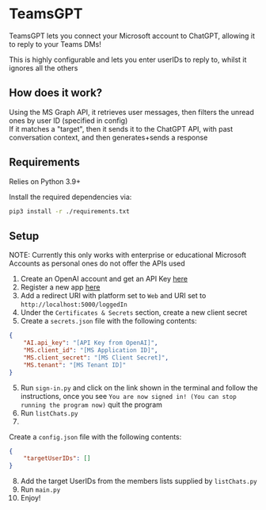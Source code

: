 # TeamsGPT

TeamsGPT lets you connect your Microsoft account to ChatGPT, allowing it to reply to your Teams DMs!

This is highly configurable and lets you enter userIDs to reply to, whilst it ignores all the others

## How does it work?
Using the MS Graph API, it retrieves user messages, then filters the unread ones by user ID (specified in config)<br/>
If it matches a "target", then it sends it to the ChatGPT API, with past conversation context, and then generates+sends a response

## Requirements
Relies on Python 3.9+

Install the required dependencies via:
~~~bash
pip3 install -r ./requirements.txt
~~~

## Setup
NOTE: Currently this only works with enterprise or educational Microsoft Accounts as personal ones do not offer the APIs used

1. Create an OpenAI account and get an API Key [here](https://platform.openai.com/account/api-keys)
2. Register a new app [here](https://portal.azure.com/#view/Microsoft_AAD_IAM/ActiveDirectoryMenuBlade/~/RegisteredApps)
3. Add a redirect URI with platform set to `Web` and URI set to `http://localhost:5000/loggedIn`
4. Under the `Certificates & Secrets` section, create a new client secret
5. Create a `secrets.json` file with the following contents:
~~~json
{
    "AI.api_key": "[API Key from OpenAI]",
    "MS.client_id": "[MS Application ID]",
    "MS.client_secret": "[MS Client Secret]",
    "MS.tenant": "[MS Tenant ID]"
}
~~~
5. Run `sign-in.py` and click on the link shown in the terminal and follow the instructions, once you see `You are now signed in! (You can stop running the program now)` quit the program
6. Run `listChats.py`
7.
Create a `config.json` file with the following contents:
~~~json
{
    "targetUserIDs": []
}
~~~
8. Add the target UserIDs from the members lists supplied by `listChats.py`
9. Run `main.py`
10. Enjoy!
